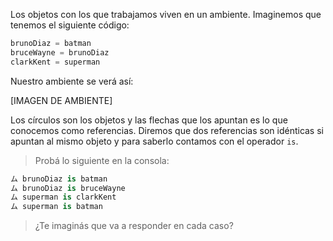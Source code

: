 Los objetos con los que trabajamos viven en un ambiente. Imaginemos que tenemos el siguiente código:

```python
brunoDiaz = batman
bruceWayne = brunoDiaz
clarkKent = superman
```

Nuestro ambiente se verá así:

[IMAGEN DE AMBIENTE]

Los círculos son los objetos y las flechas que los apuntan es lo que conocemos como referencias. Diremos que dos referencias son idénticas si apuntan al mismo objeto y para saberlo contamos con el operador `is`.

> Probá lo siguiente en la consola:
>
``` python
ム brunoDiaz is batman
ム brunoDiaz is bruceWayne
ム superman is clarkKent
ム superman is batman
```
> ¿Te imaginás que va a responder en cada caso?